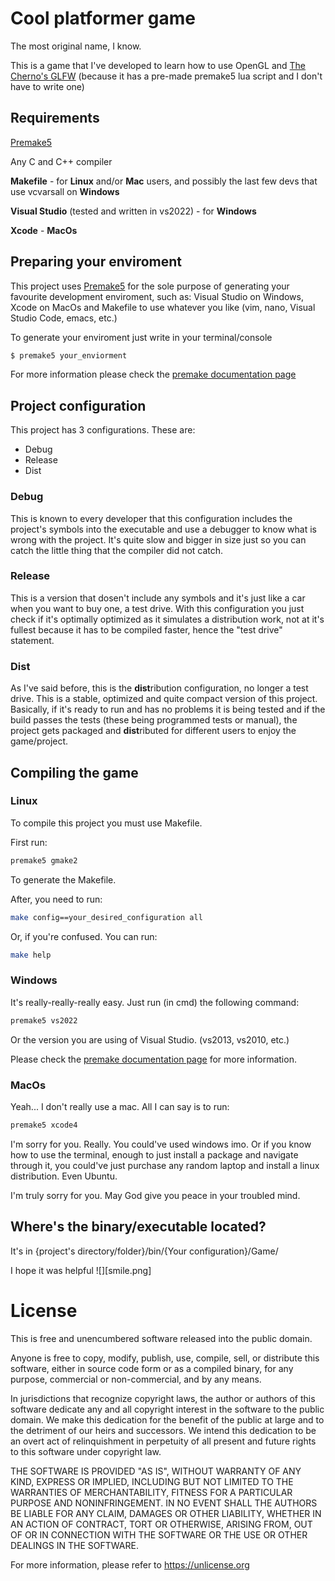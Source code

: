  # Cool platformer game

The most original name, I know.

This is a game that I've developed to learn how to use OpenGL and [The Cherno's GLFW](https://github.com/TheCherno/glfw)
(because it has a pre-made premake5 lua script and I don't have to write one)

## Requirements
[Premake5](https://premake.github.io)

Any C and C++ compiler

**Makefile** - for **Linux** and/or **Mac** users, and possibly the last few devs that use vcvarsall on **Windows**

**Visual Studio** (tested and written in vs2022) - for **Windows**

**Xcode** - **MacOs**

## Preparing your enviroment

This project uses [Premake5](https://premake.github.io) for the sole purpose of generating your favourite development enviroment, such as: Visual Studio on Windows, Xcode on MacOs and Makefile to use whatever you like (vim, nano, Visual Studio Code, emacs, etc.)

To generate your enviroment just write in your terminal/console

```bash
$ premake5 your_enviorment
```

For more information please check the [premake documentation page](https://premake.github.io/docs/Using-Premake/#using-premake-to-generate-project-files)

## Project configuration

This project has 3 configurations. These are:

- Debug
- Release
- Dist

### Debug

This is known to every developer that this configuration includes the project's symbols into the executable and use a debugger to know what is wrong with the project. It's quite slow and bigger in size just so you can catch the little thing that the compiler did not catch.

### Release

This is a version that dosen't include any symbols and it's just like a car when you want to buy one, a test drive. With this configuration you just check if it's optimally optimized as it simulates a distribution work, not at it's fullest because it has to be compiled faster, hence the "test drive" statement.

### Dist

As I've said before, this is the **dist**ribution configuration, no longer a test drive. This is a stable, optimized and quite compact version of this project. Basically, if it's ready to run and has no problems it is being tested and if the build passes the tests (these being programmed tests or manual), the project gets packaged and **dist**ributed for different users to enjoy the game/project.

## Compiling the game

### Linux

To compile this project you must use Makefile.

First run:

```bash
premake5 gmake2
```

To generate the Makefile.

After, you need to run:

```bash
make config==your_desired_configuration all
```

Or, if you're confused. You can run: 

```bash
make help
```

### Windows

It's really-really-really easy. Just run (in cmd) the following command:

```bash
premake5 vs2022
```

Or the version you are using of Visual Studio. (vs2013, vs2010, etc.)

Please check the [premake documentation page](https://premake.github.io/docs/Using-Premake/#using-premake-to-generate-project-files) for more information.


### MacOs

Yeah... I don't really use a mac. All I can say is to run:

```bash
premake5 xcode4
```

I'm sorry for you. Really. You could've used windows imo. Or if you know how to use the terminal, enough to just install a package and navigate through it, you could've just purchase any random laptop and install a linux distribution. Even Ubuntu.

I'm truly sorry for you. May God give you peace in your troubled mind.


## Where's the binary/executable located?

It's in {project's directory/folder}/bin/{Your configuration}/Game/

I hope it was helpful 
![][smile.png]

# License

This is free and unencumbered software released into the public domain.

Anyone is free to copy, modify, publish, use, compile, sell, or distribute this software, either in source code form or as a compiled binary, for any purpose, commercial or non-commercial, and by any means.

In jurisdictions that recognize copyright laws, the author or authors of this software dedicate any and all copyright interest in the software to the public domain. We make this dedication for the benefit of the public at large and to the detriment of our heirs and successors. We intend this dedication to be an overt act of relinquishment in perpetuity of all present and future rights to this software under copyright law.

THE SOFTWARE IS PROVIDED "AS IS", WITHOUT WARRANTY OF ANY KIND, EXPRESS OR IMPLIED, INCLUDING BUT NOT LIMITED TO THE WARRANTIES OF MERCHANTABILITY, FITNESS FOR A PARTICULAR PURPOSE AND NONINFRINGEMENT. IN NO EVENT SHALL THE AUTHORS BE LIABLE FOR ANY CLAIM, DAMAGES OR OTHER LIABILITY, WHETHER IN AN ACTION OF CONTRACT, TORT OR OTHERWISE, ARISING FROM, OUT OF OR IN CONNECTION WITH THE SOFTWARE OR THE USE OR OTHER DEALINGS IN THE SOFTWARE.

For more information, please refer to https://unlicense.org
